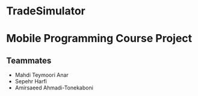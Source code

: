 # TradeSimulator

# Mobile Programming Course Project

## Teammates
<ul>
  <li>Mahdi Teymoori Anar</li>
  <li>Sepehr Harfi</li>
  <li>Amirsaeed Ahmadi-Tonekaboni</li>
</ul>
